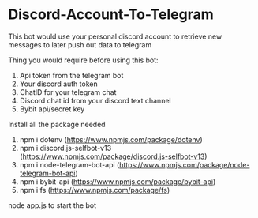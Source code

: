 # Discord-Account-To-Telegram
This bot would use your personal discord account to retrieve new messages to later push out data to telegram

Thing you would require before using this bot:

1. Api token from the telegram bot
2. Your discord auth token
3. ChatID for your telegram chat
4. Discord chat id from your discord text channel
5. Bybit api/secret key

Install all the package needed

1. npm i dotenv (https://www.npmjs.com/package/dotenv)
2. npm i discord.js-selfbot-v13 (https://www.npmjs.com/package/discord.js-selfbot-v13)
3. npm i node-telegram-bot-api (https://www.npmjs.com/package/node-telegram-bot-api)
4. npm i bybit-api (https://www.npmjs.com/package/bybit-api)
5. npm i fs (https://www.npmjs.com/package/fs)

node app.js to start the bot
